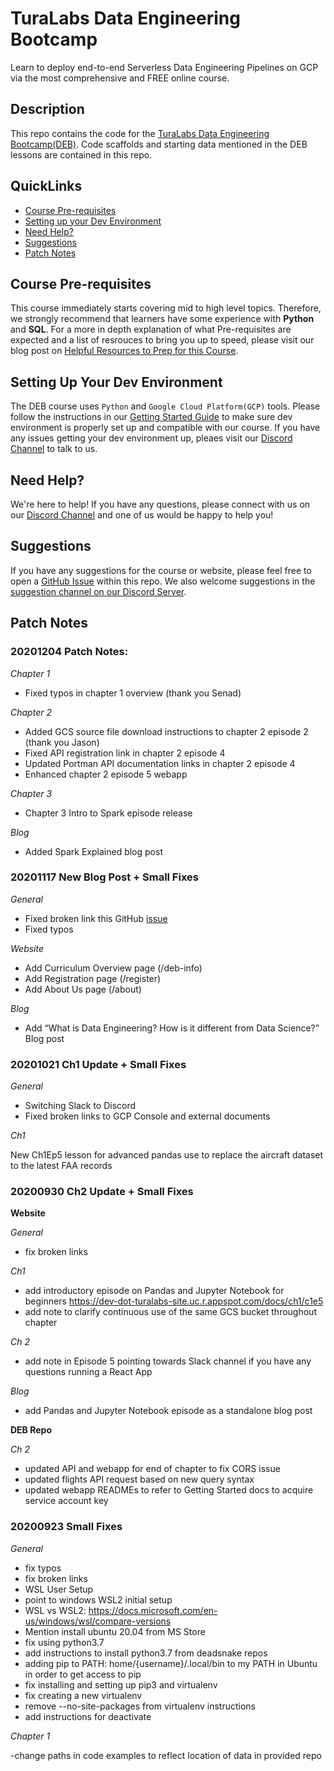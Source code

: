 # TuraLabs Data Engineering Bootcamp

Learn to deploy end-to-end Serverless Data Engineering Pipelines on GCP via the most comprehensive and FREE online course.

## Description

This repo contains the code for the [TuraLabs Data Engineering Bootcamp(DEB)](https://www.turalabs.com/docs). Code scaffolds and starting data mentioned in the DEB lessons are contained in this repo.

## QuickLinks

- [Course Pre-requisites](#course-pre-requisites)
- [Setting up your Dev Environment](#setting-up-your-dev-environment)
- [Need Help?](#need-help)
- [Suggestions](#suggestions)
- [Patch Notes](#patch-notes)


## Course Pre-requisites

This course immediately starts covering mid to high level topics. Therefore, we strongly recommend that learners have some experience with **Python** and **SQL**. For a more in depth explanation of what Pre-requisites are expected and a list of resrouces to bring you up to speed, please visit our blog post on [Helpful Resources to Prep for this Course](http://turalabs.com/blog/pre-reqs).

## Setting Up Your Dev Environment

The DEB course uses `Python` and `Google Cloud Platform(GCP)` tools. Please follow the instructions in our [Getting Started Guide](https://www.turalabs.com/docs/getting-started/user-setup) to make sure dev environment is properly set up and compatible with our course. If you have any issues getting your dev environment up, pleaes visit our [Discord Channel](https://discord.gg/xW8JnTm) to talk to us.

## Need Help?
We're here to help! If you have any questions, please connect with us on our [Discord Channel](https://discord.gg/xW8JnTm) and one of us would be happy to help you!

## Suggestions

If you have any suggestions for the course or website, please feel free to open a [GitHub Issue](https://github.com/turalabs/deb/issues) within this repo. We also welcome suggestions in the [suggestion channel on our Discord Server](https://discord.gg/bHDX6tb).

## Patch Notes

### 20201204 Patch Notes:

_Chapter 1_
- Fixed typos in chapter 1 overview (thank you Senad)

_Chapter 2_
- Added GCS source file download instructions to chapter 2 episode 2 (thank you Jason)
- Fixed API registration link in chapter 2 episode 4
- Updated Portman API documentation links in chapter 2 episode 4
- Enhanced chapter 2 episode 5 webapp

_Chapter 3_
- Chapter 3 Intro to Spark episode release

_Blog_
- Added Spark Explained blog post


### 20201117 New Blog Post + Small Fixes

_General_

- Fixed broken link this GitHub [issue](https://github.com/turalabs/deb/issues/7)
- Fixed typos

_Website_
- Add Curriculum Overview page (/deb-info)
- Add Registration page (/register)
- Add About Us page (/about)

_Blog_
- Add “What is Data Engineering? How is it different from Data Science?” Blog post

### 20201021 Ch1 Update + Small Fixes

_General_

- Switching Slack to Discord 
- Fixed broken links to GCP Console and external documents

_Ch1_

New Ch1Ep5 lesson for advanced pandas use to replace the aircraft dataset to the latest FAA records


### 20200930 Ch2 Update + Small Fixes

**Website**

_General_

- fix broken links

_Ch1_

- add introductory episode on Pandas and Jupyter Notebook for beginners https://dev-dot-turalabs-site.uc.r.appspot.com/docs/ch1/c1e5
- add note to clarify continuous use of the same GCS bucket throughout chapter

_Ch 2_

- add note in Episode 5 pointing towards Slack channel if you have any questions running a React App 

_Blog_

- add Pandas and Jupyter Notebook episode as a standalone blog post

**DEB Repo**

_Ch 2_

- updated API and webapp for end of chapter to fix CORS issue
- updated flights API request based on new query syntax
- updated webapp READMEs to refer to Getting Started docs to acquire service account key

### 20200923 Small Fixes

_General_

- fix typos
- fix broken links
- WSL User Setup
- point to windows WSL2 initial setup
- WSL vs WSL2: https://docs.microsoft.com/en-us/windows/wsl/compare-versions
- Mention install ubuntu 20.04 from MS Store
- fix using python3.7
- add instructions to install python3.7 from deadsnake repos
- adding pip to PATH: home/{username}/.local/bin to my PATH in Ubuntu in order to get access to pip
- fix installing and setting up pip3 and virtualenv
- fix creating a new virtualenv
- remove --no-site-packages from virtualenv instructions
- add instructions for deactivate

_Chapter 1_

-change paths in code examples to reflect location of data in provided repo
